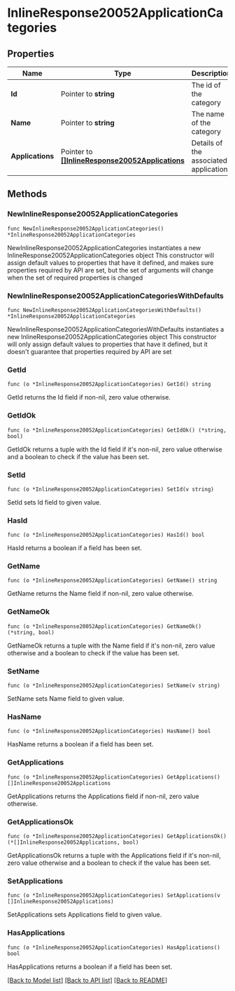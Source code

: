 # InlineResponse20052ApplicationCategories

## Properties

Name | Type | Description | Notes
------------ | ------------- | ------------- | -------------
**Id** | Pointer to **string** | The id of the category | [optional] 
**Name** | Pointer to **string** | The name of the category | [optional] 
**Applications** | Pointer to [**[]InlineResponse20052Applications**](InlineResponse20052Applications.md) | Details of the associated applications | [optional] 

## Methods

### NewInlineResponse20052ApplicationCategories

`func NewInlineResponse20052ApplicationCategories() *InlineResponse20052ApplicationCategories`

NewInlineResponse20052ApplicationCategories instantiates a new InlineResponse20052ApplicationCategories object
This constructor will assign default values to properties that have it defined,
and makes sure properties required by API are set, but the set of arguments
will change when the set of required properties is changed

### NewInlineResponse20052ApplicationCategoriesWithDefaults

`func NewInlineResponse20052ApplicationCategoriesWithDefaults() *InlineResponse20052ApplicationCategories`

NewInlineResponse20052ApplicationCategoriesWithDefaults instantiates a new InlineResponse20052ApplicationCategories object
This constructor will only assign default values to properties that have it defined,
but it doesn't guarantee that properties required by API are set

### GetId

`func (o *InlineResponse20052ApplicationCategories) GetId() string`

GetId returns the Id field if non-nil, zero value otherwise.

### GetIdOk

`func (o *InlineResponse20052ApplicationCategories) GetIdOk() (*string, bool)`

GetIdOk returns a tuple with the Id field if it's non-nil, zero value otherwise
and a boolean to check if the value has been set.

### SetId

`func (o *InlineResponse20052ApplicationCategories) SetId(v string)`

SetId sets Id field to given value.

### HasId

`func (o *InlineResponse20052ApplicationCategories) HasId() bool`

HasId returns a boolean if a field has been set.

### GetName

`func (o *InlineResponse20052ApplicationCategories) GetName() string`

GetName returns the Name field if non-nil, zero value otherwise.

### GetNameOk

`func (o *InlineResponse20052ApplicationCategories) GetNameOk() (*string, bool)`

GetNameOk returns a tuple with the Name field if it's non-nil, zero value otherwise
and a boolean to check if the value has been set.

### SetName

`func (o *InlineResponse20052ApplicationCategories) SetName(v string)`

SetName sets Name field to given value.

### HasName

`func (o *InlineResponse20052ApplicationCategories) HasName() bool`

HasName returns a boolean if a field has been set.

### GetApplications

`func (o *InlineResponse20052ApplicationCategories) GetApplications() []InlineResponse20052Applications`

GetApplications returns the Applications field if non-nil, zero value otherwise.

### GetApplicationsOk

`func (o *InlineResponse20052ApplicationCategories) GetApplicationsOk() (*[]InlineResponse20052Applications, bool)`

GetApplicationsOk returns a tuple with the Applications field if it's non-nil, zero value otherwise
and a boolean to check if the value has been set.

### SetApplications

`func (o *InlineResponse20052ApplicationCategories) SetApplications(v []InlineResponse20052Applications)`

SetApplications sets Applications field to given value.

### HasApplications

`func (o *InlineResponse20052ApplicationCategories) HasApplications() bool`

HasApplications returns a boolean if a field has been set.


[[Back to Model list]](../README.md#documentation-for-models) [[Back to API list]](../README.md#documentation-for-api-endpoints) [[Back to README]](../README.md)



